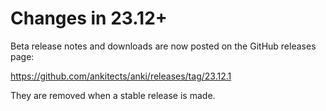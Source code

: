 # Changes in 23.12+

Beta release notes and downloads are now posted on the GitHub releases page:

<https://github.com/ankitects/anki/releases/tag/23.12.1>

They are removed when a stable release is made.
